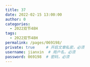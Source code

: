 ```yaml
---
title: 37
date: 2022-02-15 13:00:00
author: 0
categories: 
  - 2022双节48H
tags: 
  - 2022双节48H
permalink: /pages/069198/
private: true     # 开启文章私密，必须
username: jianxin  # 用户名，必须
password: 069198  # 密码，必须
---
```


